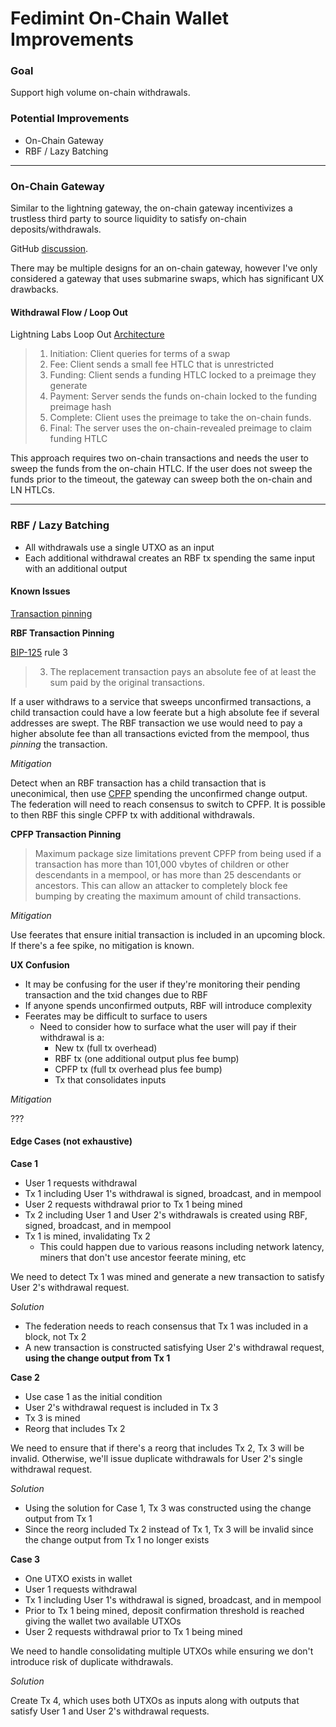 # Fedimint On-Chain Wallet Improvements

### Goal

Support high volume on-chain withdrawals.

### Potential Improvements

- On-Chain Gateway
- RBF / Lazy Batching

---

### On-Chain Gateway

Similar to the lightning gateway, the on-chain gateway incentivizes a trustless third party to source liquidity to satisfy on-chain deposits/withdrawals.

GitHub [discussion](https://github.com/fedimint/fedimint/discussions/3264).

There may be multiple designs for an on-chain gateway, however I've only considered a gateway that uses submarine swaps, which has significant UX drawbacks.

#### Withdrawal Flow / Loop Out

Lightning Labs Loop Out [Architecture](https://github.com/lightninglabs/loop/blob/master/docs/architecture.md)

> 1. Initiation: Client queries for terms of a swap
> 2. Fee: Client sends a small fee HTLC that is unrestricted
> 3. Funding: Client sends a funding HTLC locked to a preimage they generate
> 4. Payment: Server sends the funds on-chain locked to the funding preimage hash
> 5. Complete: Client uses the preimage to take the on-chain funds.
> 6. Final: The server uses the on-chain-revealed preimage to claim funding HTLC

This approach requires two on-chain transactions and needs the user to sweep the funds from the on-chain HTLC. If the user does not sweep the funds prior to the timeout, the gateway can sweep both the on-chain and LN HTLCs.

---

### RBF / Lazy Batching

- All withdrawals use a single UTXO as an input
- Each additional withdrawal creates an RBF tx spending the same input with an additional output

#### Known Issues

[Transaction pinning](https://bitcoinops.org/en/topics/transaction-pinning/)

**RBF Transaction Pinning**

[BIP-125](https://github.com/bitcoin/bips/blob/master/bip-0125.mediawiki) rule 3

> 3. The replacement transaction pays an absolute fee of at least the sum paid by the original transactions.

If a user withdraws to a service that sweeps unconfirmed transactions, a child transaction could have a low feerate but a high absolute fee if several addresses are swept. The RBF transaction we use would need to pay a higher absolute fee than all transactions evicted from the mempool, thus _pinning_ the transaction.

_Mitigation_

Detect when an RBF transaction has a child transaction that is uneconimical, then use [CPFP](https://bitcoinops.org/en/topics/cpfp/) spending the unconfirmed change output. The federation will need to reach consensus to switch to CPFP. It is possible to then RBF this single CPFP tx with additional withdrawals.


**CPFP Transaction Pinning**

> Maximum package size limitations prevent CPFP from being used if a transaction has more than 101,000 vbytes of children or other descendants in a mempool, or has more than 25 descendants or ancestors. This can allow an attacker to completely block fee bumping by creating the maximum amount of child transactions.

_Mitigation_

Use feerates that ensure initial transaction is included in an upcoming block. If there's a fee spike, no mitigation is known.

**UX Confusion**

- It may be confusing for the user if they're monitoring their pending transaction and the txid changes due to RBF
- If anyone spends unconfirmed outputs, RBF will introduce complexity
- Feerates may be difficult to surface to users
    - Need to consider how to surface what the user will pay if their withdrawal is a:
        - New tx (full tx overhead)
        - RBF tx (one additional output plus fee bump)
        - CPFP tx (full tx overhead plus fee bump)
        - Tx that consolidates inputs

_Mitigation_

???

#### Edge Cases (not exhaustive)

**Case 1**

- User 1 requests withdrawal
- Tx 1 including User 1's withdrawal is signed, broadcast, and in mempool
- User 2 requests withdrawal prior to Tx 1 being mined
- Tx 2 including User 1 and User 2's withdrawals is created using RBF, signed, broadcast, and in mempool
- Tx 1 is mined, invalidating Tx 2
    - This could happen due to various reasons including network latency, miners that don't use ancestor feerate mining, etc

We need to detect Tx 1 was mined and generate a new transaction to satisfy User 2's withdrawal request.

_Solution_

- The federation needs to reach consensus that Tx 1 was included in a block, not Tx 2
- A new transaction is constructed satisfying User 2's withdrawal request, **using the change output from Tx 1**

**Case 2**

- Use case 1 as the initial condition
- User 2's withdrawal request is included in Tx 3
- Tx 3 is mined
- Reorg that includes Tx 2

We need to ensure that if there's a reorg that includes Tx 2, Tx 3 will be invalid. Otherwise, we'll issue duplicate withdrawals for User 2's single withdrawal request.

_Solution_

- Using the solution for Case 1, Tx 3 was constructed using the change output from Tx 1
- Since the reorg included Tx 2 instead of Tx 1, Tx 3 will be invalid since the change output from Tx 1 no longer exists

**Case 3**

- One UTXO exists in wallet
- User 1 requests withdrawal
- Tx 1 including User 1's withdrawal is signed, broadcast, and in mempool
- Prior to Tx 1 being mined, deposit confirmation threshold is reached giving the wallet two available UTXOs
- User 2 requests withdrawal prior to Tx 1 being mined

We need to handle consolidating multiple UTXOs while ensuring we don't introduce risk of duplicate withdrawals.

_Solution_

Create Tx 4, which uses both UTXOs as inputs along with outputs that satisfy User 1 and User 2's withdrawal requests.
